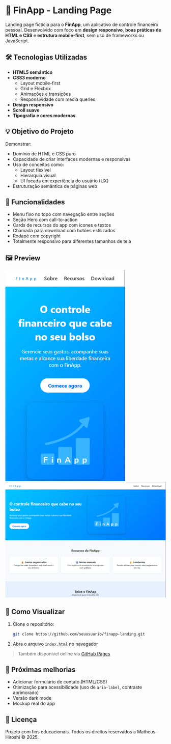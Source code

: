 # 📱 FinApp - Landing Page

Landing page fictícia para o **FinApp**, um aplicativo de controle financeiro pessoal. Desenvolvido com foco em **design responsivo**, **boas práticas de HTML e CSS** e **estrutura mobile-first**, sem uso de frameworks ou JavaScript.

## 🛠️ Tecnologias Utilizadas

- **HTML5 semântico**
- **CSS3 moderno**
  - Layout mobile-first
  - Grid e Flexbox
  - Animações e transições
  - Responsividade com media queries
- **Design responsivo**
- **Scroll suave**
- **Tipografia e cores modernas**

## 💡 Objetivo do Projeto

Demonstrar:
- Domínio de HTML e CSS puro
- Capacidade de criar interfaces modernas e responsivas
- Uso de conceitos como:
  - Layout flexível
  - Hierarquia visual
  - UI focada em experiência do usuário (UX)
- Estruturação semântica de páginas web

## 🎯 Funcionalidades

- Menu fixo no topo com navegação entre seções
- Seção Hero com call-to-action
- Cards de recursos do app com ícones e textos
- Chamada para download com botões estilizados
- Rodapé com copyright
- Totalmente responsivo para diferentes tamanhos de tela

## 🖼️ Preview
![alt text](src/images/image-1.png)
![alt text](src/images/image.png)

## 🚀 Como Visualizar

1. Clone o repositório:
   ```bash
   git clone https://github.com/seuusuario/finapp-landing.git
   ```

2. Abra o arquivo `index.html` no navegador

> Também disponível online via [GitHub Pages](https://seuusuario.github.io/finapp-landing/)

## 📌 Próximas melhorias

- Adicionar formulário de contato (HTML/CSS)
- Otimização para acessibilidade (uso de `aria-label`, contraste aprimorado)
- Versão dark mode
- Mockup real do app

## 📎 Licença

Projeto com fins educacionais. Todos os direitos reservados a Matheus Hiroshi © 2025.
